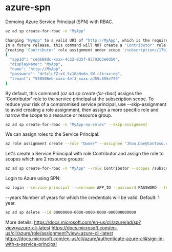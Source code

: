 # azure-spn
Demoing Azure Service Principal (SPN) with RBAC.

```bash
az ad sp create-for-rbac -n "MyApp"

Changing "MyApp" to a valid URI of "http://MyApp", which is the required format used for service principal names
In a future release, this command will NOT create a 'Contributor' role assignment by default. If needed, use the --role argument to explicitly create a role assignment.
Creating 'Contributor' role assignment under scope '/subscriptions/17b12858-xxxx-xxxx-xxxx-a06fdae23428'
{
  "appId": "ced608dc-xxxx-4c22-835f-9379363e0d50",
  "displayName": "MyApp",
  "name": "http://MyApp",
  "password": "dr5cluFZ~xX_5x18oNv6n.SW.rJk~xx~ng",
  "tenant": "558506eb-xxxx-4ef3-xxxx-ad55c555e729"
}
```

By default, this command (_az ad sp create-for-rbac_) assigns the 'Contributor' role to the service principal at the subscription scope. To reduce your risk of a compromised service principal, use --skip-assignment to avoid creating a role assignment, then assign a more specific role and narrow the scope to a resource or resource group. 

```bash
az ad sp create-for-rbac -n "MyApp-no-roles" --skip-assignment
```

We can aasign roles to the Service Principal:

```bash
az role assignment create --role "Owner" --assignee "Jhon.Doe@Contoso.com" --scope $id
```

Let's create a Service Priincipal with role Contributor and assign the role to scopes which are 2 resource groups:

```bash
az ad sp create-for-rbac -n "MyApp" --role Contributor --scopes /subscriptions/{SubID}/resourceGroups/{ResourceGroup1} /subscriptions/{SubID}/resourceGroups/{ResourceGroup2}
```

Login to Azure using SPN:

```bash
az login --service-principal --username APP_ID --password PASSWORD --tenant TENANT_ID
```

--years
Number of years for which the credentials will be valid. Default: 1 year.

```bash
az ad sp delete --id 00000000-0000-0000-0000-000000000000
```

More details:
https://docs.microsoft.com/en-us/cli/azure/ad/sp?view=azure-cli-latest
https://docs.microsoft.com/en-us/cli/azure/role/assignment?view=azure-cli-latest
https://docs.microsoft.com/en-us/cli/azure/authenticate-azure-cli#sign-in-with-a-service-principal
